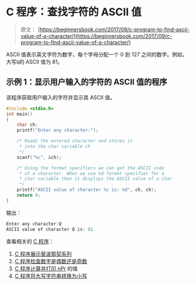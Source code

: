 # C 程序：查找字符的 ASCII 值

> 原文： [https://beginnersbook.com/2017/09/c-program-to-find-ascii-value-of-a-character/](https://beginnersbook.com/2017/09/c-program-to-find-ascii-value-of-a-character/)

ASCII 值表示英文字符为数字，每个字母分配一个 0 到 127 之间的数字。例如，大写`Q`的 ASCII 值为 81。

## 示例 1：显示用户输入的字符的 ASCII 值的程序

该程序获取用户输入的字符并显示其 ASCII 值。

```c
#include <stdio.h>
int main()
{
    char ch;
    printf("Enter any character:");

    /* Reads the entered character and stores it
     * into the char variable ch
     */
    scanf("%c", &ch);

    /* Using the format specifiers we can get the ASCII code
     * of a character. When we use %d format specifier for a
     * char variable then it displays the ASCII value of a char
     */
    printf("ASCII value of character %c is: %d", ch, ch);
    return 0;
}
```

输出：

```c
Enter any character:Q
ASCII value of character Q is: 81
```

查看相关的 [C 程序](https://beginnersbook.com/2015/02/simple-c-programs/)：

1.  [C 程序展示斐波那契系列](https://beginnersbook.com/2014/06/c-program-to-display-fibonacci-series/)
2.  [C 程序检查数字是偶数还是奇数](https://beginnersbook.com/2015/02/c-program-to-check-if-number-is-even-or-odd/)
3.  [C 程序计算并打印 nPr](https://beginnersbook.com/2015/02/c-program-to-calculate-and-print-the-value-of-npr/) 的值
4.  [C 程序将大写字符串转换为小写](https://beginnersbook.com/2015/02/c-program-to-convert-uppercase-string-to-lowercase-string/)